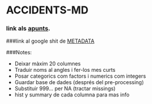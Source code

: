 # ACCIDENTS-MD

### link als [apunts](https://drive.google.com/drive/folders/12StsHHGdn2xnRlWmjhQxUZ14gCdN0KuB).

###link al google shit de [METADATA](https://docs.google.com/spreadsheets/d/1bzqwGovglf_SOvzjEoxDFO4K7i5keBikydJIkfB3QPk/edit?usp=sharing)

###Notes:
- Deixar màxim 20 columnes
- Traduir noms al angles i fer-los mes curts
- Posar categorics com factors i numerics com integers
- Guardar base de dades (després del pre-processing)
- Substituir 999... per NA (tractar missings)
- hist y summary de cada columna para mas info
